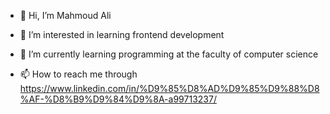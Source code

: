 - 👋 Hi, I’m Mahmoud Ali
- 👀 I’m interested in learning frontend development
- 🌱 I’m currently learning programming at the faculty of computer science

- 📫 How to reach me through https://www.linkedin.com/in/%D9%85%D8%AD%D9%85%D9%88%D8%AF-%D8%B9%D9%84%D9%8A-a99713237/

<!---
mahmoudAliaboElhassan/mahmoudAliaboElhassan is a ✨ special ✨ repository because its `README.md` (this file) appears on your GitHub profile.
You can click the Preview link to take a look at your changes.
--->
